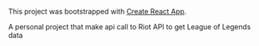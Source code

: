This project was bootstrapped with [Create React App](https://github.com/facebookincubator/create-react-app).

A personal project that make api call to Riot API to get League of Legends data
